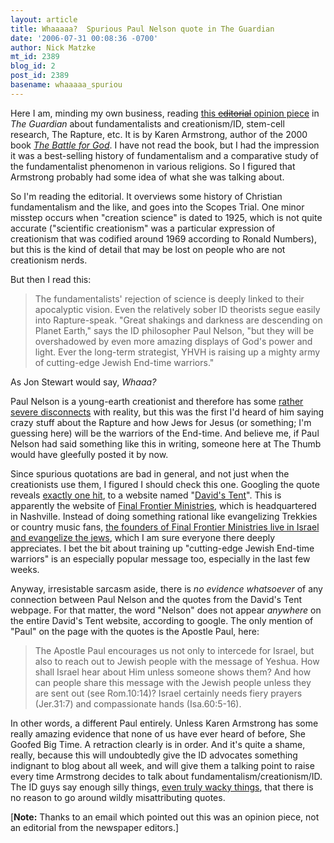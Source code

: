 ```yaml
---
layout: article
title: Whaaaaa?  Spurious Paul Nelson quote in The Guardian
date: '2006-07-31 00:08:36 -0700'
author: Nick Matzke
mt_id: 2389
blog_id: 2
post_id: 2389
basename: whaaaaa_spuriou
---
```

Here I am, minding my own business, reading [this ~~editorial~~ opinion piece](http://www.guardian.co.uk/commentisfree/story/0,,1833810,00.html) in _The Guardian_ about fundamentalists and creationism/ID, stem-cell research, The Rapture, etc.  It is by Karen Armstrong, author of the 2000 book [_The Battle for God_](http://www.amazon.com/gp/product/0679435972/ref=ed_oe_h/102-8384414-7214520?ie=UTF8).  I have not read the book, but I had the impression it was a best-selling history of fundamentalism and a comparative study of the fundamentalist phenomenon in various religions.  So I figured that Armstrong probably had some idea of what she was talking about.

So I'm reading the editorial.  It overviews some history of Christian fundamentalism and the like, and goes into the Scopes Trial.  One minor misstep occurs when "creation science" is dated to 1925, which is not quite accurate ("scientific creationism" was a particular expression of creationism that was codified around 1969 according to Ronald Numbers), but this is the kind of detail that may be lost on people who are not creationism nerds.

But then I read this:

> The fundamentalists' rejection of science is deeply linked to their apocalyptic vision. Even the relatively sober ID theorists segue easily into Rapture-speak. "Great shakings and darkness are descending on Planet Earth," says the ID philosopher Paul Nelson, "but they will be overshadowed by even more amazing displays of God's power and light. Ever the long-term strategist, YHVH is raising up a mighty army of cutting-edge Jewish End-time warriors."

As Jon Stewart would say, _Whaaa?_

Paul Nelson is a young-earth creationist and therefore has some [rather severe disconnects](http://www.amazon.com/gp/product/0310220173/) with reality, but this was the first I'd heard of him saying crazy stuff about the Rapture and how Jews for Jesus (or something; I'm guessing here) will be the warriors of the End-time.  And believe me, if Paul Nelson had said something like this in writing, someone here at The Thumb would have gleefully posted it by now.

Since spurious quotations are bad in general, and not just when the creationists use them, I figured I should check this one.  Googling the quote reveals [exactly one hit](http://www.davidstent.org/vision.htm), to a website named "[David's Tent](http://www.google.com/search?sourceid=mozclient&amp;ie=utf-8&amp;oe=utf-8&amp;q=%22amazing+displays+of+God&apos;s+power+and+light%22)".  This is apparently the website of [Final Frontier Ministries](http://www.davidstent.org/), which is headquartered in Nashville.  Instead of doing something rational like evangelizing Trekkies or country music fans, [the founders of Final Frontier Ministries live in Israel and evangelize the jews](http://www.davidstent.org/bio2002.htm), which  I am sure everyone there deeply appreciates.  I bet the bit about training up "cutting-edge Jewish End-time warriors" is an especially popular message too, especially in the last few weeks.

Anyway, irresistable sarcasm aside, there is _no evidence whatsoever_ of any connection between Paul Nelson and the quotes from the David's Tent webpage.  For that matter, the word "Nelson" does not appear _anywhere_ on the entire David's Tent website, according to google.  The only mention of "Paul" on the page with the quotes is the Apostle Paul, here:

> The Apostle Paul encourages us not only to intercede for Israel, but also to reach out to Jewish people with the message of Yeshua.  How shall Israel hear about Him unless someone shows them?  And how can people share this message with the Jewish people unless they are sent out (see Rom.10:14)?  Israel certainly needs fiery prayers (Jer.31:7) and compassionate hands (Isa.60:5-16).

In other words, a different Paul entirely.  Unless Karen Armstrong has some really amazing evidence that none of us have ever heard of before, She Goofed Big Time.  A retraction clearly is in order.  And it's quite a shame, really, because this will undoubtedly give the ID advocates something indignant to blog about all week, and will give them a talking point to raise every time Armstrong decides to talk about fundamentalism/creationism/ID.  The ID guys say enough silly things, [even truly wacky things](http://www.pandasthumb.org/archives/2006/03/finally_someone.html), that there is no reason to go around wildly misattributing quotes.

\[**Note:** Thanks to an email which pointed out this was an opinion piece, not an editorial from the newspaper editors.\]

